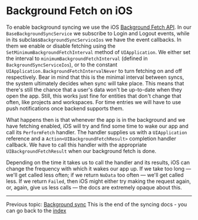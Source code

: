 Background Fetch on iOS
=======================

To enable background syncing we use the iOS [Background Fetch API](https://developer.apple.com/documentation/uikit/core_app/managing_your_app_s_life_cycle/preparing_your_app_to_run_in_the_background/updating_your_app_with_background_app_refresh). In our `BaseBackgroundSyncService` we subscribe to Login and Logout events, while in its subclass`BackgroundSyncServiceIos` we have the event callbacks.  In them we enable or disable fetching using the `SetMinimumBackgroundFetchInterval` method of `UIApplication`. We either set the interval to `minimumBackgroundFetchInterval` (defined in `BackgroundSyncServiceIos`), or to the constant `UIApplication.BackgroundFetchIntervalNever` to turn fetching on and off respectively. Bear in mind that this is the minimal interval between syncs, the system ultimately decides when sync will take place. This means that there's still the chance that a user's data won't be up-to-date when they open the app. Still, this works just fine for entities that don't change that often, like projects and workspaces. For time entries we will have to use push notifications once backend supports them.

What happens then is that whenever the app is in the background and we have fetching enabled, iOS will try and find some time to wake our app and call its `PerformFetch` handler. The handler supplies us with a `UIApplication` reference and a `Action<UIBackgroundFetchResult>` completion handler callback. We have to call this handler with the appropriate `UIBackgroundFetchResult` when our background fetch is done. 

Depending on the time it takes us to call the handler and its results, iOS can change the frequency with which it wakes our app up. If we take too long — we'll get called less often; if we return `NoData` too often — we'll get called less. If we return `Failed`, then iOS might either try making the request again, or, again, give us less calls — the docs are extremely opaque about this.

---

Previous topic: [Background sync](bg-sync.md)
This is the end of the syncing docs - you can go back to the [index](index.md)
